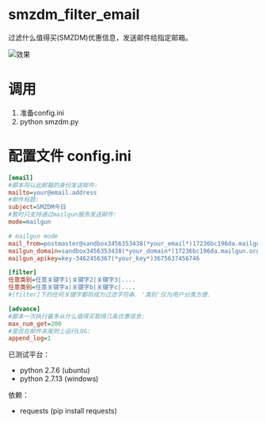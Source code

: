 # smzdm_filter_email
过滤什么值得买(SMZDM)优惠信息，发送邮件给指定邮箱。

![效果](https://drive.google.com/file/d/1e03l6Kyg6QCl6_y_vpNvW_lI2lKBTuWzcQ/view?usp=sharing "效果图")

# 调用
1. 准备config.ini
2. python smzdm.py

# 配置文件 config.ini
``` ini
[email]
#脚本将以此邮箱的身份发送邮件:
mailto=your@email.address 
#邮件标题:
subject=SMZDM今日
#暂时只支持通过mailgun服务发送邮件:
mode=mailgun

# mailgun mode
mail_from=postmaster@sandbox3456353438(*your_email*)17236bc196da.mailgun.org
mailgun_domain=sandbox3456353438(*your_domain*)17236bc196da.mailgun.org
mailgun_apikey=key-3462456367(*your_key*)3675637456746

[filter]
任意类别=任意关键字1|关键字2|关键字3|....
任意类别=任意关键字a|关键字b|关键字c|....
#[filter]下的任何关键字都将成为过滤字符串. '类别'仅为用户分类方便.

[advance]
#脚本一次执行最多从什么值得买取得几条优惠信息:
max_num_get=200
#是否在邮件末尾附上运行LOG:
append_log=1

```

已测试平台：
* python 2.7.6 (ubuntu)
* python 2.7.13 (windows)

依赖：
* requests (pip install requests)